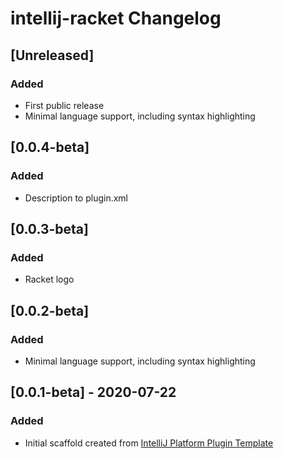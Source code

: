 <!-- Keep a Changelog guide -> https://keepachangelog.com -->

# intellij-racket Changelog

## [Unreleased]
### Added
- First public release
- Minimal language support, including syntax highlighting

## [0.0.4-beta]
### Added
- Description to plugin.xml

## [0.0.3-beta]
### Added
- Racket logo

## [0.0.2-beta]
### Added
- Minimal language support, including syntax highlighting

## [0.0.1-beta] - 2020-07-22
### Added
- Initial scaffold created from [IntelliJ Platform Plugin Template](https://github.com/JetBrains/intellij-platform-plugin-template)


